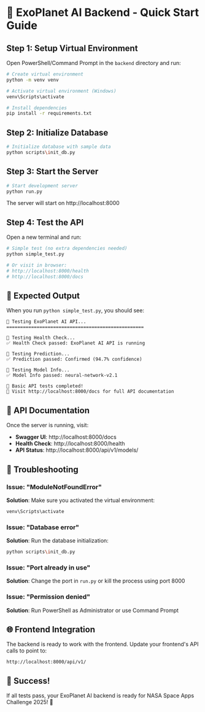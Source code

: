 # 🚀 ExoPlanet AI Backend - Quick Start Guide

## Step 1: Setup Virtual Environment

Open PowerShell/Command Prompt in the `backend` directory and run:

```bash
# Create virtual environment
python -m venv venv

# Activate virtual environment (Windows)
venv\Scripts\activate

# Install dependencies
pip install -r requirements.txt
```

## Step 2: Initialize Database

```bash
# Initialize database with sample data
python scripts\init_db.py
```

## Step 3: Start the Server

```bash
# Start development server
python run.py
```

The server will start on http://localhost:8000

## Step 4: Test the API

Open a new terminal and run:

```bash
# Simple test (no extra dependencies needed)
python simple_test.py

# Or visit in browser:
# http://localhost:8000/health
# http://localhost:8000/docs
```

## 🎯 Expected Output

When you run `python simple_test.py`, you should see:

```
🌌 Testing ExoPlanet AI API...
==================================================

🧪 Testing Health Check...
✅ Health Check passed: ExoPlanet AI API is running

🧪 Testing Prediction...
✅ Prediction passed: Confirmed (94.7% confidence)

🧪 Testing Model Info...
✅ Model Info passed: neural-network-v2.1

🎉 Basic API tests completed!
📖 Visit http://localhost:8000/docs for full API documentation
```

## 📖 API Documentation

Once the server is running, visit:
- **Swagger UI**: http://localhost:8000/docs
- **Health Check**: http://localhost:8000/health
- **API Status**: http://localhost:8000/api/v1/models/

## 🔧 Troubleshooting

### Issue: "ModuleNotFoundError"
**Solution**: Make sure you activated the virtual environment:
```bash
venv\Scripts\activate
```

### Issue: "Database error"
**Solution**: Run the database initialization:
```bash
python scripts\init_db.py
```

### Issue: "Port already in use"
**Solution**: Change the port in `run.py` or kill the process using port 8000

### Issue: "Permission denied"
**Solution**: Run PowerShell as Administrator or use Command Prompt

## 🌐 Frontend Integration

The backend is ready to work with the frontend. Update your frontend's API calls to point to:
```
http://localhost:8000/api/v1/
```

## 🎉 Success!

If all tests pass, your ExoPlanet AI backend is ready for NASA Space Apps Challenge 2025! 🌌